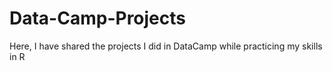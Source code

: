 # Data-Camp-Projects
Here, I have shared the projects I did in DataCamp while practicing my skills in R
